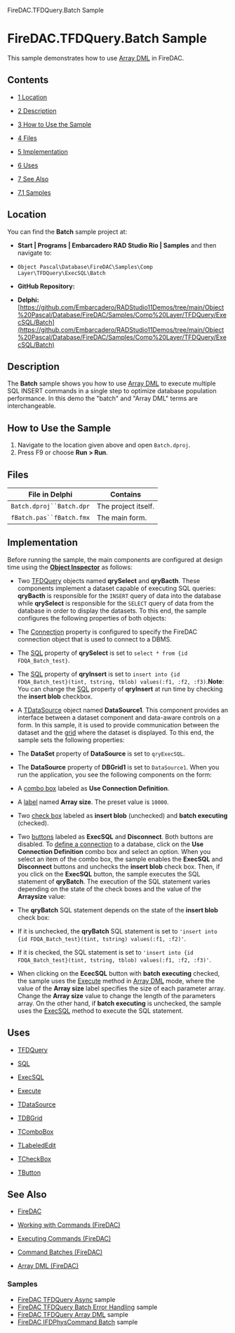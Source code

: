 FireDAC.TFDQuery.Batch Sample[]()
# FireDAC.TFDQuery.Batch Sample 


This sample demonstrates how to use [Array DML](http://docwiki.embarcadero.com/RADStudio/en/Array_DML_(FireDAC)) in FireDAC.
## Contents



* [1 Location](#Location)
* [2 Description](#Description)
* [3 How to Use the Sample](#How_to_Use_the_Sample)
* [4 Files](#Files)
* [5 Implementation](#Implementation)
* [6 Uses](#Uses)
* [7 See Also](#See_Also)

* [7.1 Samples](#Samples)


## Location 

You can find the **Batch** sample project at:
* **Start | Programs | Embarcadero RAD Studio Rio | Samples** and then navigate to:

* `Object Pascal\Database\FireDAC\Samples\Comp Layer\TFDQuery\ExecSQL\Batch`

* **GitHub Repository:**

* **Delphi:**[https://github.com/Embarcadero/RADStudio11Demos/tree/main/Object%20Pascal/Database/FireDAC/Samples/Comp%20Layer/TFDQuery/ExecSQL/Batch](https://github.com/Embarcadero/RADStudio11Demos/tree/main/Object%20Pascal/Database/FireDAC/Samples/Comp%20Layer/TFDQuery/ExecSQL/Batch)

## Description 

The **Batch** sample shows you how to use [Array DML](http://docwiki.embarcadero.com/RADStudio/en/Array_DML_(FireDAC)) to execute multiple SQL INSERT commands in a single step to optimize database population performance. In this demo the "batch" and "Array DML" terms are interchangeable.
## How to Use the Sample 


1.  Navigate to the location given above and open `Batch.dproj`.
2.  Press F9 or choose **Run > Run**.

## Files 



| File in Delphi           | Contains            |
| ------------------------ | ------------------- |
| `Batch.dproj``Batch.dpr` | The project itself. |
| `fBatch.pas``fBatch.fmx` | The main form.      |


## Implementation 

Before running the sample, the main components are configured at design time using the **[Object Inspector](http://docwiki.embarcadero.com/RADStudio/en/Object_Inspector)** as follows:
*  Two [TFDQuery](http://docwiki.embarcadero.com/Libraries/en/FireDAC.Comp.Client.TFDQuery) objects named **qrySelect** and **qryBacth**. These components implement a dataset capable of executing SQL queries: **qryBacth** is responsible for the `INSERT` query of data into the database while **qrySelect** is responsible for the `SELECT` query of data from the database in order to display the datasets. To this end, the sample configures the following properties of both objects:

*  The [Connection](http://docwiki.embarcadero.com/Libraries/en/FireDAC.Comp.Client.TFDRdbmsDataSet.Connection) property is configured to specify the FireDAC connection object that is used to connect to a DBMS.
*  The [SQL](http://docwiki.embarcadero.com/Libraries/en/FireDAC.Comp.Client.TFDCustomQuery.SQL) property of **qrySelect** is set to `select * from {id FDQA_Batch_test}`.
*  The [SQL](http://docwiki.embarcadero.com/Libraries/en/FireDAC.Comp.Client.TFDCustomQuery.SQL) property of **qryInsert** is set to `insert into {id FDQA_Batch_test}(tint, tstring, tblob) values(:f1, :f2, :f3)`.**Note**: You can change the [SQL](http://docwiki.embarcadero.com/Libraries/en/FireDAC.Comp.Client.TFDCustomQuery.SQL) property of **qryInsert** at run time by checking the **insert blob** checkbox.

*  A [TDataSource](http://docwiki.embarcadero.com/Libraries/en/Data.DB.TDataSource) object named **DataSource1**. This component provides an interface between a dataset component and data-aware controls on a form. In this sample, it is used to provide communication between the dataset and the [grid](http://docwiki.embarcadero.com/Libraries/en/Vcl.DBGrids.TDBGrid) where the dataset is displayed. To this end, the sample sets the following properties:

*  The **DataSet** property of **DataSource** is set to `qryExecSQL`.
*  The **DataSource** property of **DBGrid1** is set to `DataSource1`.
When you run the application, you see the following components on the form:
*  A [combo box](http://docwiki.embarcadero.com/Libraries/en/Vcl.StdCtrls.TComboBox) labeled as **Use Connection Definition**.
*  A [label](http://docwiki.embarcadero.com/Libraries/en/Vcl.ExtCtrls.TLabeledEdit) named **Array size**. The preset value is `10000`.
*  Two [check box](http://docwiki.embarcadero.com/Libraries/en/Vcl.StdCtrls.TCheckBox) labeled as **insert blob** (unchecked) and **batch executing** (checked).
*  Two [buttons](http://docwiki.embarcadero.com/Libraries/en/Vcl.StdCtrls.TButton) labeled as **ExecSQL** and **Disconnect**. Both buttons are disabled.
To [define a connection](http://docwiki.embarcadero.com/RADStudio/en/Defining_Connection_(FireDAC)) to a database, click on the **Use Connection Definition** combo box and select an option. When you select an item of the combo box, the sample enables the **ExecSQL** and **Disconnect** buttons and unchecks the **insert blob** check box. Then, if you click on the **ExecSQL** button, the sample executes the SQL statement of **qryBatch**. The execution of the SQL statement varies depending on the state of the check boxes and the value of the **Arraysize** value:
*  The **qryBatch** SQL statement depends on the state of the **insert blob** check box:

*  If it is unchecked, the **qryBatch** SQL statement is set to `'insert into {id FDQA_Batch_test}(tint, tstring) values(:f1, :f2)'`.
*  If it is checked, the SQL statement is set to `'insert into {id FDQA_Batch_test}(tint, tstring, tblob) values(:f1, :f2, :f3)'`.

*  When clicking on the **EcecSQL** button with **batch executing** checked, the sample uses the [Execute](http://docwiki.embarcadero.com/Libraries/en/FireDAC.Comp.DataSet.TFDDataSet.Execute) method in [Array DML](http://docwiki.embarcadero.com/RADStudio/en/Array_DML_(FireDAC)) mode, where the value of the **Array size** label specifies the size of each parameter array. Change the **Array size** value to change the length of the parameters array. On the other hand, if **batch executing** is unchecked, the sample uses the [ExecSQL](http://docwiki.embarcadero.com/Libraries/en/FireDAC.Comp.Client.TFDCustomQuery.ExecSQL) method to execute the SQL statement.

## Uses 


* [TFDQuery](http://docwiki.embarcadero.com/Libraries/en/FireDAC.Comp.Client.TFDQuery)

* [SQL](http://docwiki.embarcadero.com/Libraries/en/FireDAC.Comp.Client.TFDCustomQuery.SQL)
* [ExecSQL](http://docwiki.embarcadero.com/Libraries/en/FireDAC.Comp.Client.TFDCustomQuery.ExecSQL)
* [Execute](http://docwiki.embarcadero.com/Libraries/en/FireDAC.Comp.DataSet.TFDDataSet.Execute)

* [TDataSource](http://docwiki.embarcadero.com/Libraries/en/Data.DB.TDataSource)
* [TDBGrid](http://docwiki.embarcadero.com/Libraries/en/Vcl.DBGrids.TDBGrid)
* [TComboBox](http://docwiki.embarcadero.com/Libraries/en/Vcl.StdCtrls.TComboBox)
* [TLabeledEdit](http://docwiki.embarcadero.com/Libraries/en/Vcl.ExtCtrls.TLabeledEdit)
* [TCheckBox](http://docwiki.embarcadero.com/Libraries/en/Vcl.StdCtrls.TCheckBox)
* [TButton](http://docwiki.embarcadero.com/Libraries/en/Vcl.StdCtrls.TButton)

## See Also 


* [FireDAC](http://docwiki.embarcadero.com/RADStudio/en/FireDAC)
* [Working with Commands (FireDAC)](http://docwiki.embarcadero.com/RADStudio/en/Working_with_Commands_(FireDAC))

* [Executing Commands (FireDAC)](http://docwiki.embarcadero.com/RADStudio/en/Executing_Commands_(FireDAC))
* [Command Batches (FireDAC)](http://docwiki.embarcadero.com/RADStudio/en/Command_Batches_(FireDAC))
* [Array DML (FireDAC)](http://docwiki.embarcadero.com/RADStudio/en/Array_DML_(FireDAC))

### Samples 


* [FireDAC TFDQuery Async](http://docwiki.embarcadero.com/CodeExamples/en/FireDAC.TFDQuery.Async_Sample) sample
* [FireDAC TFDQuery Batch Error Handling](http://docwiki.embarcadero.com/CodeExamples/en/FireDAC.TFDQuery.BatchErrorHandling_Sample) sample
* [FireDAC TFDQuery Array DML](http://docwiki.embarcadero.com/CodeExamples/en/FireDAC.TFDQuery.ArrayDML_Sample) sample
* [FireDAC IFDPhysCommand Batch](http://docwiki.embarcadero.com/CodeExamples/en/FireDAC.IFDPhysCommand.Batch_Sample) sample





